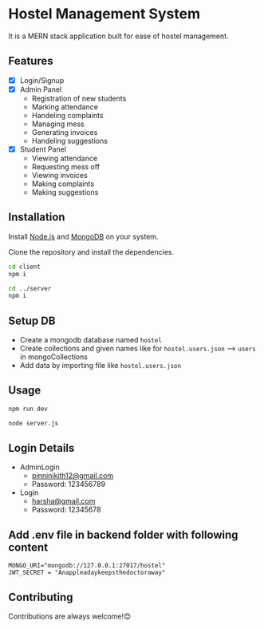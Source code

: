 # Hostel Management System
It is a MERN stack application built for ease of hostel management.

## Features

- [x] Login/Signup
- [x] Admin Panel
    - Registration of new students
    - Marking attendance
    - Handeling complaints
    - Managing mess
    - Generating invoices
    - Handeling suggestions
- [x] Student Panel
    - Viewing attendance
    - Requesting mess off
    - Viewing invoices
    - Making complaints
    - Making suggestions

## Installation
Install [Node.js](https://nodejs.org/en/download) and [MongoDB](https://www.mongodb.com/try/download/community) on your system.

Clone the repository and install the dependencies.
```sh
cd client
npm i
```
```sh
cd ../server
npm i
```



## Setup DB
- Create a mongodb database named `hostel`
- Create collections and given names like for `hostel.users.json` --> `users` in mongoCollections
- Add data by importing file like `hostel.users.json`

## Usage

```sh
npm run dev
```


```sh
node server.js
```



## Login Details
- AdminLogin
    - pinninikith12@gmail.com
    - Password: 123456789
- Login
    - harsha@gmail.com
    - Password: 12345678

## Add .env file in backend folder with following content
```
MONGO_URI="mongodb://127.0.0.1:27017/hostel"
JWT_SECRET = "Anappleadaykeepsthedoctoraway"
```

## Contributing

Contributions are always welcome!😊



